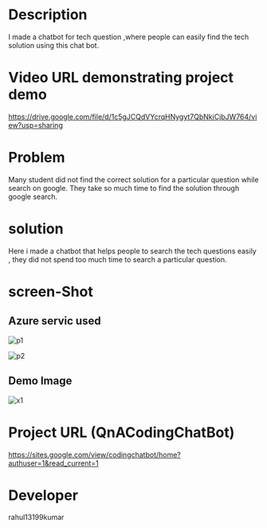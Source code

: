 # Description
I made a chatbot for tech question ,where people can easily find the tech solution using this chat bot.

# Video URL demonstrating project demo
 https://drive.google.com/file/d/1c5gJCQdVYcrqHNygyt7QbNkiCjbJW764/view?usp=sharing
 
# Problem 
Many student did not find the correct solution for a particular question while search on google. They take so much time to find the solution through google search.

# solution 
Here i made a chatbot that helps people to search the tech questions easily , they did not spend too much time to search a particular question.

# screen-Shot
## Azure servic used

![p1](https://user-images.githubusercontent.com/55308841/153815803-8232026e-c8dc-49e7-85f6-53acd0c66e60.png)

![p2](https://user-images.githubusercontent.com/55308841/153816382-0fa30ade-2933-4602-b726-8836256424af.png)

 
 ## Demo Image
![x1](https://user-images.githubusercontent.com/55308841/153813182-0043ad49-36f9-434e-a6d0-810af153c848.png)

# Project URL (QnACodingChatBot)
https://sites.google.com/view/codingchatbot/home?authuser=1&read_current=1






# Developer

rahul13199kumar
